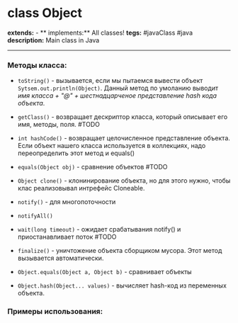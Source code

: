# class Object
**extends:** -
** implements:** All classes!
**tegs:** #javaClass  #java
**description:** Main class in Java

---

### Методы класса:
- `toString()` - вызывается, если мы пытаемся вывести объект `Sytsem.out.println(Object)`. Данный метод по умоланию выводит *имя класса + "@" + шестнадцарченое представление hash кода объекта*. 
- `getClass()` - возвращает дескриптор класса, который описывает его имя, методы, поля. #TODO <?сравнить с документацией?>
- `int hashCode()` - возвращает целочисленное представление объекта. Если объект нашего класса используется в коллекциях, надо переопределить этот метод и equals()
- `equals(Object obj)` - сравнение объектов #TODO <?Каким образом??>
- `Object clone()` - клонинирование объекта, но для этого нужно, чтобы клас реализовывал интрефейс Cloneable.
- `notify()` - для многопоточности
- `notifyAll()`
- `wait(long timeout)` - ожидает срабатывания notify() и приостанавливает поток #TODO <?уточнить?>
- `finalize()` - уничтожение объекта сборщиком мусора. Этот метод вызывается автоматически.

- `Object.equals(Object a, Object b)` - сравнивает объекты
- `Object.hash(Object... values)` - вычисляет hash-код из переменных объекта.

### Примеры использования:

